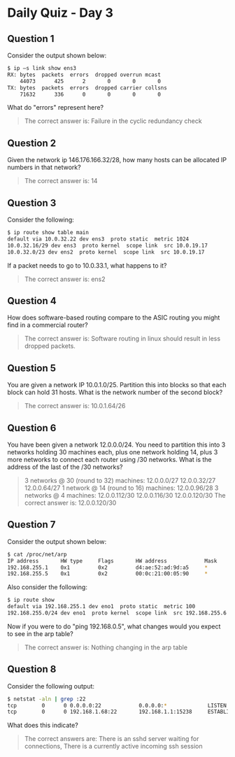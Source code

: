 # Daily Quiz - Day 3

## Question 1

Consider the output shown below:

```bash
$ ip –s link show ens3
RX: bytes  packets  errors  dropped overrun mcast
    44073      425      2       0       0       0
TX: bytes  packets  errors  dropped carrier collsns
    71632      336      0       0       0       0
```

What do "errors" represent here?

> The correct answer is: Failure in the cyclic redundancy check

## Question 2

Given the network ip 146.176.166.32/28, how many hosts can be allocated IP numbers in that network?

> The correct answer is: 14

## Question 3

Consider the following:

```bash
$ ip route show table main
default via 10.0.32.22 dev ens3  proto static  metric 1024
10.0.32.16/29 dev ens3  proto kernel  scope link  src 10.0.19.17
10.0.32.0/23 dev ens2  proto kernel  scope link  src 10.0.19.17
```

If a packet needs to go to 10.0.33.1, what happens to it?

> The correct answer is: ens2

## Question 4

How does software-based routing compare to the ASIC routing you might find in a commercial router?

> The correct answer is: Software routing in linux should result in less dropped packets.

## Question 5

You are given a network IP 10.0.1.0/25. Partition this into blocks so that each block can hold 31 hosts. What is the network number of the second block?

> The correct answer is: 10.0.1.64/26

## Question 6

You have been given a network 12.0.0.0/24. You need to partition this into 3 networks holding 30 machines each, plus one network holding 14, plus 3 more networks to connect each router using /30 networks. What is the address of the last of the /30 networks?

> 3 networks @ 30 (round to 32) machines:
> 12.0.0.0/27
> 12.0.0.32/27
> 12.0.0.64/27
> 1 network @ 14 (round to 16) machines:
> 12.0.0.96/28
> 3 networks @ 4 machines:
> 12.0.0.112/30
> 12.0.0.116/30
> 12.0.0.120/30
> The correct answer is: 12.0.0.120/30

## Question 7

Consider the output shown below:

```bash
$ cat /proc/net/arp
IP address       HW type     Flags       HW address            Mask     Device
192.168.255.1    0x1         0x2         d4:ae:52:ad:9d:a5     *        eno1
192.168.255.5    0x1         0x2         00:0c:21:00:05:90     *        eno2
```

Also consider the following:

```bash
$ ip route show
default via 192.168.255.1 dev eno1  proto static  metric 100
192.168.255.0/24 dev eno1  proto kernel  scope link  src 192.168.255.6
```

Now if you were to do "ping 192.168.0.5", what changes would you expect to see in the arp table?

> The correct answer is: Nothing changing in the arp table

## Question 8

Consider the following output:

```bash
$ netstat -aln | grep :22
tcp        0      0 0.0.0.0:22            0.0.0.0:*             LISTEN
tcp        0      0 192.168.1.68:22       192.168.1.1:15238     ESTABLISHED
```

What does this indicate?

> The correct answers are: There is an sshd server waiting for connections, There is a currently active incoming ssh session